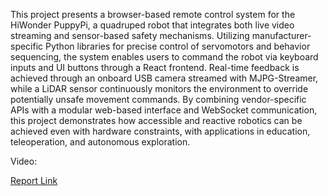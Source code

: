 This project presents a browser-based remote control system for the HiWonder PuppyPi, a quadruped robot that integrates both live video streaming and sensor-based safety mechanisms. Utilizing manufacturer-specific Python libraries for precise control of servomotors and behavior sequencing, the system enables users to command the robot via keyboard inputs and UI buttons through a React frontend. Real-time feedback is achieved through an onboard USB camera streamed with MJPG-Streamer, while a LiDAR sensor continuously monitors the environment to override potentially unsafe movement commands. By combining vendor-specific APIs with a modular web-based interface and WebSocket communication, this project demonstrates how accessible and reactive robotics can be achieved even with hardware constraints, with applications in education, teleoperation, and autonomous exploration.

Video: 

[Report Link](./EC535_Final_Report.pdf)
